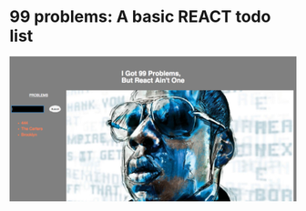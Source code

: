 # 99 problems: A basic REACT todo list


![alt text](https://raw.githubusercontent.com/AlfonsoArriola/read_me_images/master/jay.jpg )
